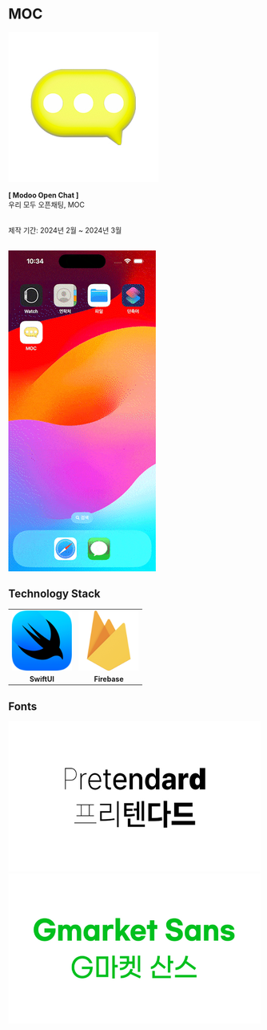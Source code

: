 # MOC

<img src="readme/logo_main.jpg" width="300px" height="300px" />
<br />

<b>[ Modoo Open Chat ]</b>
<br />
우리 모두 오픈채팅, MOC
<br />
<br />

제작 기간: 2024년 2월 ~ 2024년 3월
<br />
<br />

<img src="readme/preview_chat.gif" width="auto" height="640px">

## Technology Stack

<table>
  <tr>
    <td align="center">
      <img src="readme/logo_swiftui.png" width="120px" height="auto" >
    </td>
    <td align="center">
      <img src="readme/logo_firebase.png" width="120px" height="auto" >
    </td>
  </tr>
  <tr>
    <td align="center"><b>SwiftUI</b></td>
    <td align="center"><b>Firebase</b></td>
  </tr>
</table>

## Fonts

<a href="https://cactus.tistory.com/306">
  <img src="readme/font_pretendard.jpg" width="auto" height="300px" >
</a>
<br />
<a href="https://corp.gmarket.com/fonts/">
  <img src="readme/font_gmarketsans.jpg" width="auto" height="300px" >
</a>
